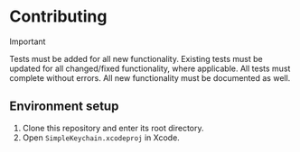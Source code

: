 # Contributing

> [!IMPORTANT]
> Tests must be added for all new functionality. Existing tests must be updated for all changed/fixed functionality, where applicable. All tests must complete without errors. All new functionality must be documented as well.

## Environment setup

1. Clone this repository and enter its root directory.
2. Open `SimpleKeychain.xcodeproj` in Xcode.

